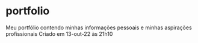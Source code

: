 # portfolio
Meu portfólio contendo minhas informações pessoais e minhas aspirações profissionais
Criado em 13-out-22 às 21h10